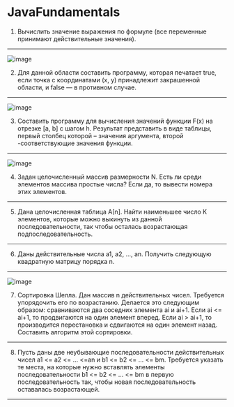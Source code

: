 # JavaFundamentals
1. Вычислить значение выражения по формуле (все переменные принимают действительные значения).
----------------------------------------------------------------------------------------------
![image](https://user-images.githubusercontent.com/91383472/192101566-abf92945-4f28-4696-901a-c670aeec7707.png)

2. Для данной области составить программу, которая печатает true, если точка с координатами (х, у) принадлежит закрашенной области, и false — в противном случае.
--------------------------------
![image](https://user-images.githubusercontent.com/91383472/192101725-44aeebab-e6e1-4b03-9b1c-09e805f51c34.png)

3. Составить программу для вычисления значений функции F(x) на отрезке [а, b] с шагом h. Результат представить в виде таблицы, первый столбец которой – значения аргумента, второй -соответствующие значения функции.
--------------------------------------------------------
![image](https://user-images.githubusercontent.com/91383472/192101780-30197da1-c832-47e3-bd9b-bbd5abe7b437.png)

4. Задан целочисленный массив размерности N. Есть ли среди элементов массива простые числа? Если да, то вывести номера этих элементов.
----------------------------------------------

5. Дана целочисленная таблица А[n]. Найти наименьшее число K элементов, которые можно выкинуть из данной последовательности, так чтобы осталась возрастающая подпоследовательность.
---------------------------------------------

6. Даны действительные числа a1, a2, …, an. Получить следующую квадратную матрицу порядка n.
---------------------------------------------------------------------
![image](https://user-images.githubusercontent.com/91383472/193612006-232ea296-9e6e-4c5c-b438-189711e72601.png)

7. Сортировка Шелла. Дан массив n действительных чисел. Требуется упорядочить его по возрастанию. Делается это следующим образом: сравниваются два соседних элемента ai и ai+1. Если ai <= ai+1, то продвигаются на один элемент вперед. Если ai > ai+1, то производится перестановка и сдвигаются на один элемент назад. Составить алгоритм этой сортировки.
----------------------------------------------------

8. Пусть даны две неубывающие последовательности действительных чисел a1 <= a2 <= … <=an и b1 <= b2 <= … <= bm. Требуется указать те места, на которые нужно вставлять элементы последовательности b1 <= b2 <= … <= bm в первую последовательность так, чтобы новая последовательность оставалась возрастающей.
------------------------------------------------------------------------------
